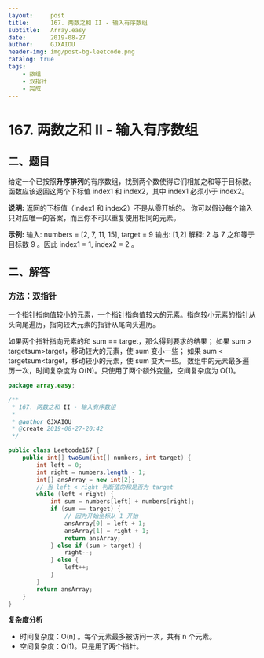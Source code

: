 ```yaml
---
layout:     post
title:      167. 两数之和 II - 输入有序数组
subtitle:   Array.easy
date:       2019-08-27
author:     GJXAIOU
header-img: img/post-bg-leetcode.png
catalog: true
tags:
    - 数组
	- 双指针
	- 完成
---
```


# 167. 两数之和 II - 输入有序数组
## 二、题目
给定一个已按照**升序排列**的有序数组，找到两个数使得它们相加之和等于目标数。
函数应该返回这两个下标值 index1 和 index2，其中 index1 必须小于 index2。

**说明:**
返回的下标值（index1 和 index2）不是从零开始的。
你可以假设每个输入只对应唯一的答案，而且你不可以重复使用相同的元素。

**示例:**
输入: numbers = [2, 7, 11, 15], target = 9
输出: [1,2]
解释: 2 与 7 之和等于目标数 9 。因此 index1 = 1, index2 = 2 。

## 二、解答

### 方法：双指针

一个指针指向值较小的元素，一个指针指向值较大的元素。指向较小元素的指针从头向尾遍历，指向较大元素的指针从尾向头遍历。

如果两个指针指向元素的和 sum == target，那么得到要求的结果；
如果 sum > targetsum>target，移动较大的元素，使 sum 变小一些；
如果 sum < targetsum<target，移动较小的元素，使 sum 变大一些。
数组中的元素最多遍历一次，时间复杂度为 O(N)。只使用了两个额外变量，空间复杂度为 O(1)。

```java
package array.easy;

/**
 * 167. 两数之和 II - 输入有序数组
 *
 * @author GJXAIOU
 * @create 2019-08-27-20:42
 */

public class Leetcode167 {
    public int[] twoSum(int[] numbers, int target) {
        int left = 0;
        int right = numbers.length - 1;
        int[] ansArray = new int[2];
        // 当 left < right 判断值的和是否为 target
        while (left < right) {
            int sum = numbers[left] + numbers[right];
            if (sum == target) {
                // 因为开始坐标从 1 开始
                ansArray[0] = left + 1;
                ansArray[1] = right + 1;
                return ansArray;
            } else if (sum > target) {
                right--;
            } else {
                left++;
            }
        }
        return ansArray;
    }
}

```

**复杂度分析**

- 时间复杂度：O(n) 。每个元素最多被访问一次，共有 n 个元素。
- 空间复杂度：O(1)。只是用了两个指针。
